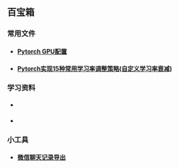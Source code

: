 ## 百宝箱



### 常用文件

- #### [Pytorch GPU配置](https://github.com/XuZeliang2020/Treasure-Box/tree/Pytorch-GPU%E7%89%88%E6%9C%AC%E9%85%8D%E7%BD%AE)

- #### [Pytorch实现15种常用学习率调整策略(自定义学习率衰减)]([https://github.com/XuZeliang2020/Treasure-Box/tree/Pytorch-GPU%E7%89%88%E6%9C%AC%E9%85%8D%E7%BD%AE](https://mp.weixin.qq.com/s/3KUkz73he4IOBtQg7tjqLw))




### 学习资料

- ####
  
- #### 


### 小工具
- #### [微信聊天记录导出](https://github.com/XuZeliang2020/Wechat-message-analysis)
